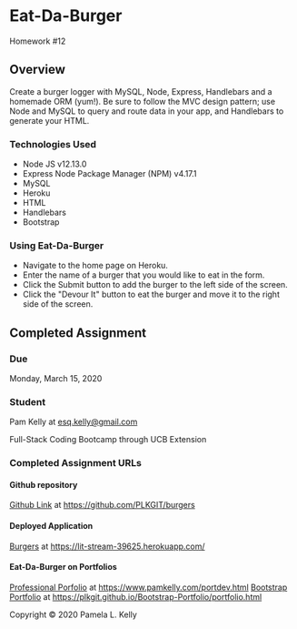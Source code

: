 # Eat-Da-Burger
Homework #12

## Overview
 Create a burger logger with MySQL, Node, Express, Handlebars and a homemade ORM (yum!). Be sure to follow the MVC design pattern; use Node and MySQL to query and route data in your app, and Handlebars to generate your HTML.

### Technologies Used
  * Node JS v12.13.0
  * Express Node Package Manager (NPM) v4.17.1
  * MySQL
  * Heroku
  * HTML
  * Handlebars
  * Bootstrap

### Using Eat-Da-Burger
  * Navigate to the home page on Heroku.
  * Enter the name of a burger that you would like to eat in the form.
  * Click the Submit button to add the burger to the left side of the screen.
  * Click the "Devour It" button to eat the burger and move it to the right side of the screen.

## Completed Assignment

### Due
Monday, March 15, 2020

### Student
Pam Kelly at [esq.kelly@gmail.com](mailto:esq.kelly@gmail.com)

Full-Stack Coding Bootcamp through UCB Extension

### Completed Assignment URLs
#### Github repository
[Github Link](https://github.com/PLKGIT/burgers) at https://github.com/PLKGIT/burgers
#### Deployed Application
[Burgers](https://lit-stream-39625.herokuapp.com/) at https://lit-stream-39625.herokuapp.com/
#### Eat-Da-Burger on Portfolios
[Professional Porfolio](https://www.pamkelly.com/portdev.html) at https://www.pamkelly.com/portdev.html
[Bootstrap Portfolio](https://plkgit.github.io/Bootstrap-Portfolio/portfolio.html) at https://plkgit.github.io/Bootstrap-Portfolio/portfolio.html


Copyright &copy; 2020 Pamela L. Kelly